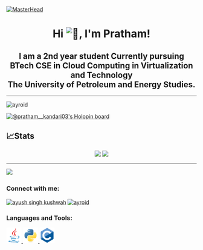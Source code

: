 [![MasterHead](https://mir-s3-cdn-cf.behance.net/project_modules/max_1200/79731568097599.5b50bca477735.jpg)](https://Ayroid.io)

## <h1 align="center">Hi <img src="https://github.com/TheDudeThatCode/TheDudeThatCode/blob/master/Assets/wave.gif" alt="👋" width="40" height="45">, I'm Pratham!</h1>

<h2 align="center">
I am a 2nd year student Currently pursuing BTech CSE in Cloud Computing in Virtualization and Technology <br> The University of Petroleum and Energy Studies. 
</h2>
<hr size="2">
<p align="left"> <img src="https://komarev.com/ghpvc/?username=prathamkandari&label=Profile%20views&color=0e75b6&style=flat" alt="ayroid" /> </p>


[![@pratham__kandari03's Holopin board](https://holopin.me/pratham__kandari03)](https://holopin.io/@pratham__kandari03)

<!--
**prathamkandari/prathamkandari** is a ✨ _special_ ✨ repository because its `README.md` (this file) appears on your GitHub profile.
Here are some ideas to get you started:

- 🔭 I’m currently working on ...
- 🌱 I’m currently learning ...
- 👯 I’m looking to collaborate on ...
- 🤔 I’m looking for help with ...
- 💬 Ask me about ...
- 📫 How to reach me: ...
- 😄 Pronouns: ...
- ⚡ Fun fact: ...
-->


## 📈Stats
<div align="center">
<img src="https://github-readme-stats.vercel.app/api?username=prathamkandari&theme=cobalt&show_icons=true&count_private=true&size=small" width=350px>
<img src="https://github-readme-streak-stats.herokuapp.com/?user=prathamkandari&theme=cobalt" width=350px>
</div>
<hr size="2">
<img src="https://activity-graph.herokuapp.com/graph?username=prathamkandari&theme=redical">

<h3 align="left">Connect with me:</h3>
<p align="left">
<a href="https://www.linkedin.com/in/pratham-kandari-a02ab3235/" target="_blank"><img align="center" src="https://raw.githubusercontent.com/rahuldkjain/github-profile-readme-generator/master/src/images/icons/Social/linked-in-alt.svg" alt="ayush singh kushwah" height="30" width="40" /></a>
<a href="https://www.hackerrank.com/prathamrushil" target="_blank"><img align="center" src="https://raw.githubusercontent.com/rahuldkjain/github-profile-readme-generator/master/src/images/icons/Social/hackerrank.svg" alt="ayroid" height="30" width="40" /></a>
</p>

<h3 align="left">Languages and Tools:</h3>
<p align="left"> <a href="https://www.java.com" target="_blank" rel="noreferrer"> <img src="https://raw.githubusercontent.com/devicons/devicon/master/icons/java/java-original.svg" alt="java" width="40" height="40"/> <a href="https://www.python.org" target="_blank" rel="noreferrer"> <img src="https://raw.githubusercontent.com/devicons/devicon/master/icons/python/python-original.svg" alt="python" width="40" height="40"/> </a> <a href="https://www.cprogramming.com/" target="_blank" rel="noreferrer"> <img src="https://raw.githubusercontent.com/devicons/devicon/master/icons/c/c-original.svg" alt="c" width="40" height="40"/> </a>  </p>


